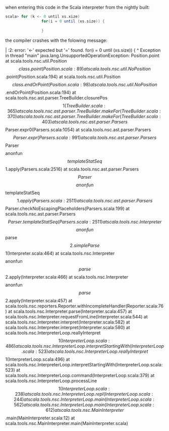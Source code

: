 when entering this code in the Scala interpreter from the nightly built:

```scala
scala> for (k <- 0 until xs.xize)
                for(i = 0 until (xs.size)) {
                               
                }
```

the compiler crashes with the folowing message:

  | <console>:2: error: '<-' expected but '=' found.
        for(i = 0 until (xs.size)) {
                              ^
Exception in thread "main" java.lang.UnsupportedOperationException: Position.point
        at scala.tools.nsc.util.Position$$class.point(Position.scala:89)
        at scala.tools.nsc.util.NoPosition$$.point(Position.scala:194)
        at scala.tools.nsc.util.Position$$class.endOrPoint(Position.scala:98)
        at scala.tools.nsc.util.NoPosition$$.endOrPoint(Position.scala:194)
        at scala.tools.nsc.ast.parser.TreeBuilder.closurePos$$1(TreeBuilder.scala:365)
        at scala.tools.nsc.ast.parser.TreeBuilder.makeFor(TreeBuilder.scala:370)
        at scala.tools.nsc.ast.parser.TreeBuilder.makeFor(TreeBuilder.scala:403)
        at scala.tools.nsc.ast.parser.Parsers$$Parser.expr0(Parsers.scala:1054)
        at scala.tools.nsc.ast.parser.Parsers$$Parser.expr(Parsers.scala:991)
        at scala.tools.nsc.ast.parser.Parsers$$Parser$$$$anonfun$$templateStatSeq$$1.apply(Parsers.scala:2516)
        at scala.tools.nsc.ast.parser.Parsers$$Parser$$$$anonfun$$templateStatSeq$$1.apply(Parsers.scala:2511)
        at scala.tools.nsc.ast.parser.Parsers$$Parser.checkNoEscapingPlaceholders(Parsers.scala:199)
        at scala.tools.nsc.ast.parser.Parsers$$Parser.templateStatSeq(Parsers.scala:2511)
        at scala.tools.nsc.Interpreter$$$$anonfun$$parse$$2.simpleParse$$1(Interpreter.scala:464)
        at scala.tools.nsc.Interpreter$$$$anonfun$$parse$$2.apply(Interpreter.scala:466)
        at scala.tools.nsc.Interpreter$$$$anonfun$$parse$$2.apply(Interpreter.scala:457)
        at scala.tools.nsc.reporters.Reporter.withIncompleteHandler(Reporter.scala:76)
        at scala.tools.nsc.Interpreter.parse(Interpreter.scala:457)
        at scala.tools.nsc.Interpreter.requestFromLine(Interpreter.scala:544)
        at scala.tools.nsc.Interpreter.interpret(Interpreter.scala:582)
        at scala.tools.nsc.Interpreter.interpret(Interpreter.scala:580)
        at scala.tools.nsc.InterpreterLoop.reallyInterpret$$1(InterpreterLoop.scala:486)
        at scala.tools.nsc.InterpreterLoop.interpretStartingWith(InterpreterLoop.scala:523)
        at scala.tools.nsc.InterpreterLoop.reallyInterpret$$1(InterpreterLoop.scala:496)
        at scala.tools.nsc.InterpreterLoop.interpretStartingWith(InterpreterLoop.scala:523)
        at scala.tools.nsc.InterpreterLoop.command(InterpreterLoop.scala:379)
        at scala.tools.nsc.InterpreterLoop.processLine$$1(InterpreterLoop.scala:238)
        at scala.tools.nsc.InterpreterLoop.repl(InterpreterLoop.scala:244)
        at scala.tools.nsc.InterpreterLoop.main(InterpreterLoop.scala:562)
        at scala.tools.nsc.InterpreterLoop.main(InterpreterLoop.scala:612)
        at scala.tools.nsc.MainInterpreter$$.main(MainInterpreter.scala:12)
        at scala.tools.nsc.MainInterpreter.main(MainInterpreter.scala) 
